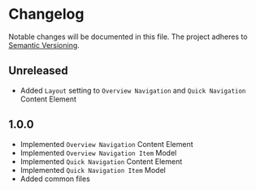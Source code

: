Changelog
=========

Notable changes will be documented in this file. The project adheres to [Semantic Versioning].

Unreleased
----------

* Added `Layout` setting to `Overview Navigation` and `Quick Navigation` Content Element

1.0.0
-----

* Implemented `Overview Navigation` Content Element
* Implemented `Overview Navigation Item` Model
* Implemented `Quick Navigation` Content Element
* Implemented `Quick Navigation Item` Model
* Added common files

[Semantic Versioning]: http://semver.org "Semantic Versioning"